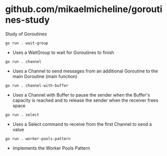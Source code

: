 # github.com/mikaelmicheline/goroutines-study
Study of Goroutines

`go run . wait-group`
- Uses a WaitGroup to wait for Goroutines to finish

`go run . channel`
- Uses a Channel to send messages from an additional Goroutine to the main Goroutine (main function)

`go run . channel-with-buffer`
- Uses a Channel with Buffer to pause the sender when the Buffer's capacity is reached and to release the sender when the receiver frees space

`go run . select`
- Uses a Select command to receive from the first Channel to send a value

`go run . worker-pools-pattern`
- Implements the Worker Pools Pattern